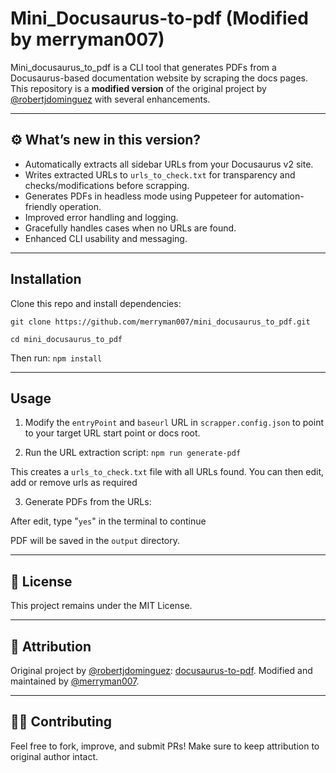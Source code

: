 # Mini_Docusaurus-to-pdf (Modified by merryman007)

Mini_docusaurus_to_pdf is a CLI tool that generates PDFs from a Docusaurus-based documentation website by scraping the docs pages.  
This repository is a **modified version** of the original project by [@robertjdominguez](https://github.com/robertjdominguez) with several enhancements.

---

## ⚙️ What’s new in this version?

- Automatically extracts all sidebar URLs from your Docusaurus v2 site.
- Writes extracted URLs to `urls_to_check.txt` for transparency and checks/modifications before scrapping.
- Generates PDFs in headless mode using Puppeteer for automation-friendly operation.
- Improved error handling and logging.
- Gracefully handles cases when no URLs are found.
- Enhanced CLI usability and messaging.

---

##  Installation

Clone this repo and install dependencies:


`git clone https://github.com/merryman007/mini_docusaurus_to_pdf.git`

`cd mini_docusaurus_to_pdf`

Then run: `npm install`


---

##  Usage

1. Modify the `entryPoint` and `baseurl` URL in `scrapper.config.json` to point to your target URL start point or docs root.

2. Run the URL extraction script: `npm run generate-pdf`

This creates a `urls_to_check.txt` file with all URLs found. You can then edit, add or remove urls as required

3. Generate PDFs from the URLs:


After edit, type "`yes`" in the terminal to continue


PDF will be saved in the `output` directory.

---



## 📄 License

This project remains under the MIT License.

---

## 🙌 Attribution

Original project by [@robertjdominguez](https://github.com/robertjdominguez): [docusaurus-to-pdf](https://github.com/robertjdominguez/docusaurus-to-pdf).
Modified and maintained by [@merryman007](https://github.com/merryman007).

---

## 🧑‍💻 Contributing

Feel free to fork, improve, and submit PRs!
Make sure to keep attribution to original author intact.


